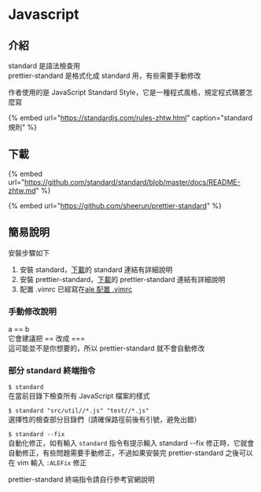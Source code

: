 # Javascript

## 介紹

standard 是語法檢查用  
prettier-standard 是格式化成 standard 用，有些需要手動修改

作者使用的是 JavaScript Standard Style，它是一種程式風格，規定程式碼要怎麼寫

{% embed url="https://standardjs.com/rules-zhtw.html" caption="standard 規則" %}

## 下載

{% embed url="https://github.com/standard/standard/blob/master/docs/README-zhtw.md" %}

{% embed url="https://github.com/sheerun/prettier-standard" %}

## 簡易說明

安裝步驟如下

1. 安裝 standard，[下載](javascript.md#xia-zai)的 standard 連結有詳細說明
2. 安裝 prettier-standard，[下載](javascript.md#xia-zai)的 prettier-standard 連結有詳細說明
3. 配置 .vimrc 已經寫在[ale 配置 .vimrc](./#pei-zhi-vimrc)

### 手動修改說明

a == b  
它會建議把 == 改成 ===  
這可能並不是你想要的，所以 prettier-standard 就不會自動修改

### 部分 standard 終端指令

`$ standard`   
在當前目錄下檢查所有 JavaScript 檔案的樣式

`$ standard "src/util//*.js" "test//*.js"`  
選擇性的檢查部分目錄們（請確保路徑前後有引號，避免出錯）

`$ standard --fix`  
自動化修正，如有輸入 `standard` 指令有提示輸入 standard --fix 修正時，它就會自動修正，有些問題需要手動修正，不過如果安裝完 prettier-standard 之後可以在 vim 輸入 `:ALEFix` 修正

prettier-standard 終端指令請自行參考官網說明

